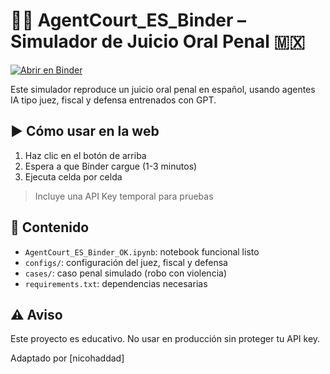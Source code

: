 # 🧑‍⚖️ AgentCourt_ES_Binder – Simulador de Juicio Oral Penal 🇲🇽

[![Abrir en Binder](https://mybinder.org/badge_logo.svg)](https://mybinder.org/v2/gh/nicohaddad/AgentCourt_ES_Binder/HEAD?filepath=AgentCourt_ES_Binder_OK.ipynb)

Este simulador reproduce un juicio oral penal en español, usando agentes IA tipo juez, fiscal y defensa entrenados con GPT.

## ▶️ Cómo usar en la web

1. Haz clic en el botón de arriba
2. Espera a que Binder cargue (1-3 minutos)
3. Ejecuta celda por celda

> Incluye una API Key temporal para pruebas

## 📁 Contenido

- `AgentCourt_ES_Binder_OK.ipynb`: notebook funcional listo
- `configs/`: configuración del juez, fiscal y defensa
- `cases/`: caso penal simulado (robo con violencia)
- `requirements.txt`: dependencias necesarias

## ⚠️ Aviso

Este proyecto es educativo. No usar en producción sin proteger tu API key.

Adaptado por [nicohaddad]
